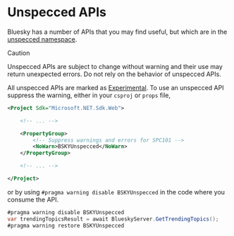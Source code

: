 # Unspecced APIs

Bluesky has a number of APIs that you may find useful, but which are in the [unspecced namespace](https://github.com/bluesky-social/atproto/tree/main/lexicons/app/bsky/unspecced).

> [!CAUTION]
> Unspecced APIs are subject to change without warning and their use may return unexpected errors.
> Do not rely on the behavior of unspecced APIs.

All unspecced APIs are marked as [Experimental](https://learn.microsoft.com/en-us/dotnet/api/system.diagnostics.codeanalysis.experimentalattribute).
To use an unspecced API suppress the warning, either in your `csproj` or `props` file,

```xml
<Project Sdk="Microsoft.NET.Sdk.Web">

    <!-- ... -->

    <PropertyGroup>
        <!-- Suppress warnings and errors for SPC101 -->
        <NoWarn>BSKYUnspecced</NoWarn>
    </PropertyGroup>

    <!-- ... -->

</Project>
```

or by using `#pragma warning disable BSKYUnspecced` in the code where you consume the API.

```c#
#pragma warning disable BSKYUnspecced
var trendingTopicsResult = await BlueskyServer.GetTrendingTopics();
#pragma warning restore BSKYUnspecced 
```
